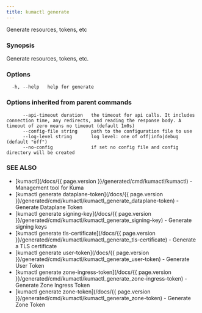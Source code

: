 ```yaml
---
title: kumactl generate
---
```


Generate resources, tokens, etc

### Synopsis

Generate resources, tokens, etc.

### Options

```
  -h, --help   help for generate
```

### Options inherited from parent commands

```
      --api-timeout duration   the timeout for api calls. It includes connection time, any redirects, and reading the response body. A timeout of zero means no timeout (default 1m0s)
      --config-file string     path to the configuration file to use
      --log-level string       log level: one of off|info|debug (default "off")
      --no-config              if set no config file and config directory will be created
```

### SEE ALSO

* [kumactl](/docs/{{ page.version }}/generated/cmd/kumactl/kumactl)	 - Management tool for Kuma
* [kumactl generate dataplane-token](/docs/{{ page.version }}/generated/cmd/kumactl/kumactl_generate_dataplane-token)	 - Generate Dataplane Token
* [kumactl generate signing-key](/docs/{{ page.version }}/generated/cmd/kumactl/kumactl_generate_signing-key)	 - Generate signing keys
* [kumactl generate tls-certificate](/docs/{{ page.version }}/generated/cmd/kumactl/kumactl_generate_tls-certificate)	 - Generate a TLS certificate
* [kumactl generate user-token](/docs/{{ page.version }}/generated/cmd/kumactl/kumactl_generate_user-token)	 - Generate User Token
* [kumactl generate zone-ingress-token](/docs/{{ page.version }}/generated/cmd/kumactl/kumactl_generate_zone-ingress-token)	 - Generate Zone Ingress Token
* [kumactl generate zone-token](/docs/{{ page.version }}/generated/cmd/kumactl/kumactl_generate_zone-token)	 - Generate Zone Token

